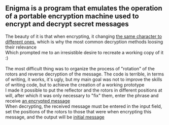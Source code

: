 Enigma is a program that emulates the operation of a portable encryption machine used to encrypt and decrypt secret messages<br>
--------------------------------------------------------------------------------------------------------------------------------
The beauty of it is that when encrypting, it changing [the same character to different ones](https://github.com/SixthCrowned/Personal-Repository/blob/main/Enigma/ScreenShot2.png), which is why the most common decryption methods loosing their relevance<br>
Which prompted me to an irresistible desire to recreate a working copy of it :)<br><br>
The most difficult thing was to organize the process of "rotation" of the rotors and reverse decryption of the message. The code is terrible, in terms of writing, it works, it's ugly, but my main goal was not to improve the skills of writing code, but to achieve the creation of a working prototype<br>
I made it possible to put the reflector and the rotors in different positions at will, after which it was only necessary to "fix" them, enter the phrase and receive [an encrypted message](https://github.com/SixthCrowned/Personal-Repository/blob/main/Enigma/ScreenShot3.png)<br>
When decrypting, the received message must be entered in the input field, set the positions of the rotors to those that were when encrypting this message, and the output will be [initial message](https://github.com/SixthCrowned/Personal-Repository/blob/main/Enigma/ScreenShot4.png)
